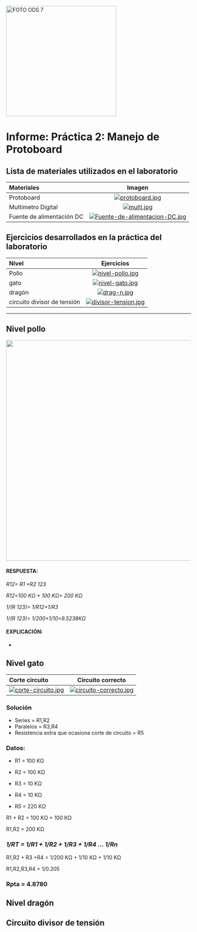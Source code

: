 <p align="left">
  <img src="https://encrypted-tbn0.gstatic.com/images?q=tbn:ANd9GcTEI20tmIrrk8sp9_ZQvo1LTBoY2j2L-kia2eLk-UBd8_e6mGZAo09hhWC-mLhtxw-Olg&usqp=CAU" alt="FOTO ODS 7" width="300px" />
</p>

# Informe: Práctica 2: Manejo de Protoboard

                
## Lista de materiales utilizados en el laboratorio


| Materiales  |  Imagen  | 
| :------------ |:---------------:| 
| Protoboard | [![protoboard.jpg](https://i.postimg.cc/HLcsxgBL/protoboard.jpg)](https://postimg.cc/gwpPSf99)|
| Multímetro Digital | [![multi.jpg](https://i.postimg.cc/L6GdmRts/multi.jpg)](https://postimg.cc/nCKS1yw8) |
| Fuente de alimentación DC | [![Fuente-de-alimentacion-DC.jpg](https://i.postimg.cc/Hk3hVg55/Fuente-de-alimentacion-DC.jpg)](https://postimg.cc/k26cpLTX) | 


## Ejercicios desarrollados en la práctica del laboratorio

| Nivel | Ejercicios  | 
| :------------ |:---------------:| 
| Pollo |[![nivel-pollo.jpg](https://i.postimg.cc/brzZd5ZF/nivel-pollo.jpg)](https://postimg.cc/34c8cnCg)
| gato| [![nivel-gato.jpg](https://i.postimg.cc/Z5ZJmNyV/nivel-gato.jpg)](https://postimg.cc/bs67Hsgt)
| dragón| [![drag-n.jpg](https://i.postimg.cc/3wzSMPLp/drag-n.jpg)](https://postimg.cc/Ffgg3nXs)
| circuito divisor de tensión | [![divisor-tension.jpg](https://i.postimg.cc/MHQfCBjz/divisor-tension.jpg)](https://postimg.cc/SYmK8JrP)
                
----

## Nivel pollo

<p align="center">
  <img src="https://i.postimg.cc/sDLyYB8y/Imagen-de-Whats-App-2024-01-22-a-las-17-01-16-36483f88.jpg)](https://postimg.cc/mt70RrB6)" width="600px" />
</p>

#### RESPUESTA: ####

*R12= R1 +R2 123*

*R12=100 KΩ + 100 KΩ= 200 KΩ*

*1/(R 123)=  1/R12+1/R3*

*1/(R 123)=  1/200+1/10=9.5238KΩ*

#### EXPLICACIÓN: ####
*

## Nivel gato

| Corte circuito  | Circuito correcto  | 
| :------------ |:---------------:| 
| [![corte-circuito.jpg](https://i.postimg.cc/3RCjwRjX/corte-circuito.jpg)](https://postimg.cc/G8tT7b5t)    | [![circuito-correcto.jpg](https://i.postimg.cc/SNwnw4Ck/circuito-correcto.jpg)](https://postimg.cc/jL4q7GMF)|

### Solución

* Series = R1,R2 
* Paralelos = R3,R4 
* Resistencia extra que ocasiona corte de circuito = R5

  

### Datos:
* R1 = 100 KΩ

* R2 = 100 KΩ 

* R3 = 10 KΩ

* R4 = 10 KΩ

* R5 = 220 KΩ

R1 + R2 = 100 KΩ + 100 KΩ

R1,R2   = 200 KΩ


### *1/RT = 1/R1 + 1/R2 + 1/R3 + 1/R4 ... 1/Rn*

R1,R2 + R3 +R4 = 1/200 KΩ + 1/10 KΩ + 1/10 KΩ

R1,R2,R3,R4    = 1/0.205

### Rpta = 4.8780




## Nivel dragón

## Circuito divisor de tensión





